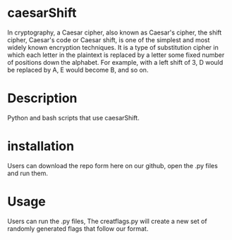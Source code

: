# caesarShift
In cryptography, a Caesar cipher, also known as Caesar's cipher, the shift cipher, Caesar's code or Caesar shift, is one of the simplest and most widely known encryption techniques. It is a type of substitution cipher in which each letter in the plaintext is replaced by a letter some fixed number of positions down the alphabet. For example, with a left shift of 3, D would be replaced by A, E would become B, and so on.
# Description
Python and bash scripts that use caesarShift.
# installation
Users can download the repo form here on our github, open the .py files and run them.
# Usage
Users can run the .py files, The creatflags.py will create a new set of randomly generated flags that follow our format.
